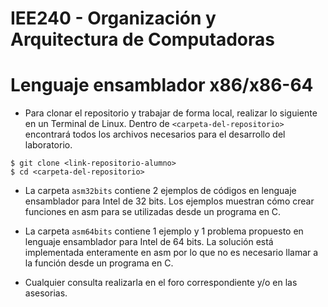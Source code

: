 # IEE240 - Organización y Arquitectura de Computadoras
# Lenguaje ensamblador x86/x86-64

- Para clonar el repositorio y trabajar de forma local, realizar lo siguiente en un Terminal de Linux. Dentro de `<carpeta-del-repositorio>` encontrará todos los archivos necesarios para el desarrollo del laboratorio.
```
$ git clone <link-repositorio-alumno>
$ cd <carpeta-del-repositorio>
```

- La carpeta `asm32bits` contiene 2 ejemplos de códigos en lenguaje ensamblador para Intel de 32 bits. Los ejemplos muestran cómo crear funciones en asm para se utilizadas desde un programa en C.

- La carpeta `asm64bits` contiene 1 ejemplo y 1 problema propuesto en lenguaje ensamblador para Intel de 64 bits. La solución está implementada enteramente en asm por lo que no es necesario llamar a la función desde un programa en C.

- Cualquier consulta realizarla en el foro correspondiente y/o en las asesorias.